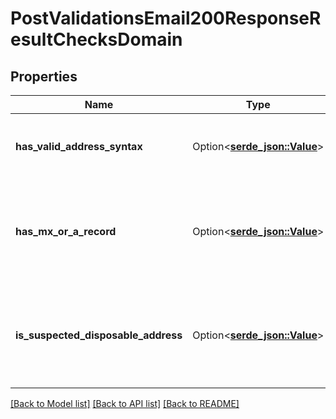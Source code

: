 # PostValidationsEmail200ResponseResultChecksDomain

## Properties

Name | Type | Description | Notes
------------ | ------------- | ------------- | -------------
**has_valid_address_syntax** | Option<[**serde_json::Value**](.md)> | Whether the email address syntax is valid. | 
**has_mx_or_a_record** | Option<[**serde_json::Value**](.md)> | Whether the email has appropriate DNS records to deliver a message.  | 
**is_suspected_disposable_address** | Option<[**serde_json::Value**](.md)> | Whether the domain appears to be from a disposable email address service. | 

[[Back to Model list]](../README.md#documentation-for-models) [[Back to API list]](../README.md#documentation-for-api-endpoints) [[Back to README]](../README.md)


